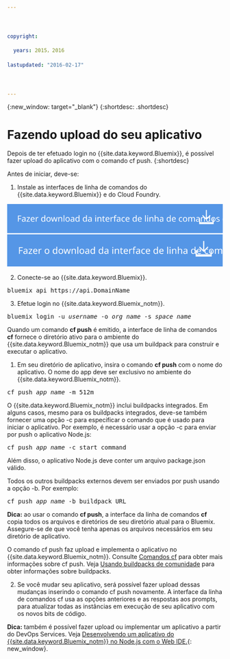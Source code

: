 ```yaml
---



copyright:

  years: 2015，2016

lastupdated: "2016-02-17"



---
```


{:new_window: target="_blank"}
{:shortdesc: .shortdesc}

# Fazendo upload do seu aplicativo

Depois de ter efetuado login no {{site.data.keyword.Bluemix}}, é possível fazer upload do aplicativo com o comando cf push.
{:shortdesc}

Antes de iniciar, deve-se:
  1. Instale as interfaces de linha de comandos do {{site.data.keyword.Bluemix}} e do Cloud Foundry.

  <a class="xref" href="http://clis.ng.bluemix.net/ui/home.html" target="_blank" title="(Abre em uma nova guia ou janela)"><img class="image" src="images/btn_bx_commandline.svg" alt="Fazer download da interface da linha de comandos do {{site.data.keyword.Bluemix}} " /></a> <a class="xref" href="https://github.com/cloudfoundry/cli/releases" target="_blank" title="(Abre em uma nova guia ou janela)"><img class="image" src="images/btn_cf_commandline.svg" alt="Fazer download da interface da linha de comandos do Cloud Foundry" /> </a>

  2. Conecte-se ao {{site.data.keyword.Bluemix}}.

  <pre class="pre">bluemix api https://api.<span class="keyword" data-hd-keyref="DomainName">DomainName</span></pre>

  3. Efetue login no {{site.data.keyword.Bluemix_notm}}.

  <pre class="pre">bluemix login -u <var class="keyword varname" data-hd-keyref="user_ID">username</var> -o <var class="keyword varname" data-hd-keyref="org_name">org_name</var> -s <var class="keyword varname" data-hd-keyref="space_name">space_name</var></pre>

Quando
um comando **cf push** é emitido, a interface de linha de comandos
**cf** fornece o diretório ativo para o ambiente do
{{site.data.keyword.Bluemix_notm}} que
usa um buildpack para construir e executar o aplicativo.

  1. Em seu diretório de aplicativo, insira o comando **cf push** com o nome do aplicativo. O nome do
app deve ser exclusivo no ambiente do {{site.data.keyword.Bluemix_notm}}.

  <pre class="pre">cf push <var class="keyword varname" data-hd-keyref="app_name">app_name</var> -m 512m</pre>

  O {{site.data.keyword.Bluemix_notm}} inclui buildpacks integrados. Em alguns casos, mesmo para os buildpacks integrados, deve-se também fornecer uma opção -c para especificar o comando que é usado para iniciar o aplicativo. Por exemplo, é necessário usar a opção -c para enviar por push o aplicativo Node.js:

  <pre class="pre">cf push <var class="keyword varname" data-hd-keyref="app_name">app_name</var> -c start_command</pre>

  Além disso, o aplicativo Node.js deve conter um arquivo package.json válido.

  Todos os outros buildpacks externos devem ser enviados por push usando a opção -b. Por
exemplo:

  <pre class="pre">cf push <var class="keyword varname" data-hd-keyref="app_name">app_name</var> -b buildpack_URL</pre>

  **Dica:** ao usar o comando **cf push**, a interface da linha de comandos **cf** copia todos os arquivos e diretórios de seu diretório atual para o Bluemix. Assegure-se
de que você tenha apenas os arquivos necessários em seu diretório de aplicativo.

  O comando cf push faz upload e implementa o aplicativo no {{site.data.keyword.Bluemix_notm}}. Consulte [Comandos cf](/docs/cli/reference/cfcommands/index.html) para obter mais informações sobre cf push. Veja [Usando buildpacks de comunidade](/docs/cfapps/byob.html) para obter informações sobre buildpacks.

  2. Se você mudar seu aplicativo, será possível fazer upload dessas mudanças inserindo o comando cf push novamente. A
interface da linha de comandos cf usa as opções anteriores e as respostas
aos prompts, para atualizar todas as instâncias em execução de seu aplicativo
com os novos bits de código.

**Dica:** também é possível fazer upload ou implementar um aplicativo a partir do DevOps Services. Veja [Desenvolvendo um aplicativo do {{site.data.keyword.Bluemix_notm}} no Node.js com o Web IDE.](https://hub.jazz.net/tutorials/devopsweb/){: new_window}.
